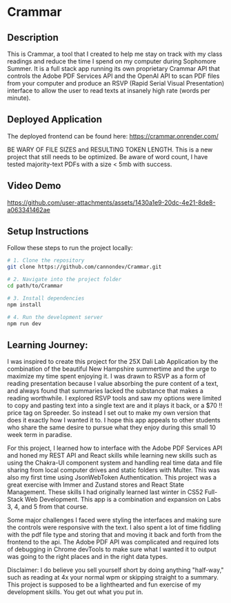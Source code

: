 # Crammar

## Description
This is Crammar, a tool that I created to help me stay on track with my class readings and reduce the time I spend on my computer during Sophomore Summer. It is a full stack app running its own proprietary Crammar API that controls the Adobe PDF Services API and the OpenAI API to scan PDF files from your computer and produce an RSVP (Rapid Serial Visual Presentation) interface to allow the user to read texts at insanely high rate (words per minute).

## Deployed Application
The deployed frontend can be found here: https://crammar.onrender.com/

BE WARY OF FILE SIZES and RESULTING TOKEN LENGTH. This is a new project that still needs to be optimized. Be aware of word count, I have tested majority-text PDFs with a size < 5mb with success.

## Video Demo
https://github.com/user-attachments/assets/1430a1e9-20dc-4e21-8de8-a063341462ae

##  Setup Instructions
Follow these steps to run the project locally:

```bash
# 1. Clone the repository
git clone https://github.com/cannondev/Crammar.git

# 2. Navigate into the project folder
cd path/to/Crammar

# 3. Install dependencies
npm install

# 4. Run the development server
npm run dev
```

## Learning Journey:
I was inspired to create this project for the 25X Dali Lab Application by the combination of the beautiful New Hampshire summertime and the urge to maximize my time spent enjoying it. I was drawn to RSVP as a form of reading presentation because I value absorbing the pure content of a text, and always found that summaries lacked the substance that makes a reading worthwhile. I explored RSVP tools and saw my options were limited to copy and pasting text into a single text are and it plays it back, or a $70 !! price tag on Spreeder. So instead I set out to make my own version that does it exactly how I wanted it to. I hope this app appeals to other students who share the same desire to pursue what they enjoy during this small 10 week term in paradise.

For this project, I learned how to interface with the Adobe PDF Services API and honed my REST API and React skills while learning new skills such as using the Chakra-UI component system and handling real time data and file sharing from local computer drives and static folders with Multer. This was also my first time using JsonWebToken Authentication. This project was a great exercise with Immer and Zustand stores and React State Management. These skills I had originally learned last winter in CS52 Full-Stack Web Development. This app is a combination and expansion on Labs 3, 4, and 5 from that course.

Some major challenges I faced were styling the interfaces and making sure the controls were responsive with the text. I also spent a lot of time fiddling with the pdf file type and storing that and moving it back and forth from the frontend to the api. The Adobe PDF API was complicated and required lots of debugging in Chrome devTools to make sure what I wanted it to output was going to the right places and in the right data types.

Disclaimer: I do believe you sell yourself short by doing anything "half-way," such as reading at 4x your normal wpm or skipping straight to a summary. This project is supposed to be a lighthearted and fun exercise of my development skills. You get out what you put in.
